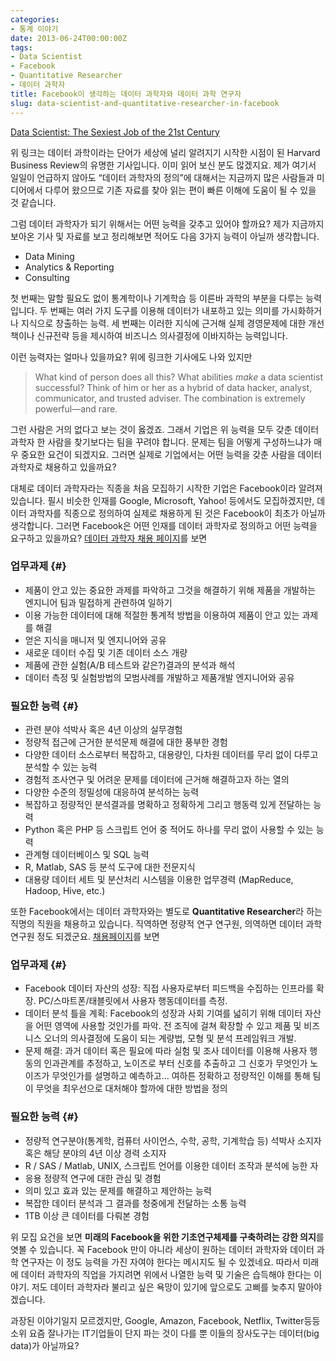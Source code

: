 ```yaml
---
categories:
- 통계 이야기
date: 2013-06-24T00:00:00Z
tags:
- Data Scientist
- Facebook
- Quantitative Researcher
- 데이터 과학자
title: Facebook이 생각하는 데이터 과학자와 데이터 과학 연구자
slug: data-scientist-and-quantitative-researcher-in-facebook
---
```


[Data Scientist: The Sexiest Job of the 21st Century](http://hbr.org/2012/10/data-scientist-the-sexiest-job-of-the-21st-century)

위 링크는 데이터 과학이라는 단어가 세상에 널리 알려지기 시작한 시점이 된 Harvard Business Review의 유명한 기사입니다. 이미 읽어 보신 분도 많겠지요. 제가 여기서 일일이 언급하지 않아도 “데이터 과학자의 정의”에 대해서는 지금까지 많은 사람들과 미디어에서 다루어 왔으므로 기존 자료를 찾아 읽는 편이 빠른 이해에 도움이 될 수 있을 것 같습니다.

그럼 데이터 과학자가 되기 위해서는 어떤 능력을 갖추고 있어야 할까요? 제가 지금까지 보아온 기사 및 자료를 보고 정리해보면 적어도 다음 3가지 능력이 아닐까 생각합니다.

*   Data Mining
*   Analytics & Reporting
*   Consulting

첫 번째는 말할 필요도 없이 통계학이나 기계학습 등 이른바 과학의 부분을 다루는 능력입니다. 두 번째는 여러 가지 도구를 이용해 데이터가 내포하고 있는 의미를 가시화하거나 지식으로 창출하는 능력. 세 번째는 이러한 지식에 근거해 실제 경영문제에 대한 개선책이나 신규전략 등을 제시하여 비즈니스 의사결정에 이바지하는 능력입니다.

이런 능력자는 얼마나 있을까요? 위에 링크한 기사에도 나와 있지만

> What kind of person does all this? What abilities *make* a data scientist successful? Think of him or her as a hybrid of data hacker, analyst, communicator, and trusted adviser. The combination is extremely powerful—and rare.

그런 사람은 거의 없다고 보는 것이 옳겠죠. 그래서 기업은 위 능력을 모두 갖춘 데이터 과학자 한 사람을 찾기보다는 팀을 꾸려야 합니다. 문제는 팀을 어떻게 구성하느냐가 매우 중요한 요건이 되겠지요. 그러면 실제로 기업에서는 어떤 능력을 갖춘 사람을 데이터 과학자로 채용하고 있을까요?

대체로 데이터 과학자라는 직종을 처음 모집하기 시작한 기업은 Facebook이라 알려져있습니다. 필시 비슷한 인재를 Google, Microsoft, Yahoo! 등에서도 모집하겠지만, 데이터 과학자를 직종으로 정의하여 실제로 채용하게 된 것은 Facebook이 최초가 아닐까 생각합니다. 그러면 Facebook은 어떤 인재를 데이터 과학자로 정의하고 어떤 능력을 요구하고 있을까요? [데이터 과학자 채용 페이지][1]를 보면

### 업무과제 {#}

*   제품이 안고 있는 중요한 과제를 파악하고 그것을 해결하기 위해 제품을 개발하는 엔지니어 팀과 밀접하게 관련하여 일하기
*   이용 가능한 데이터에 대해 적절한 통계적 방법을 이용하여 제품이 안고 있는 과제를 해결
*   얻은 지식을 매니저 및 엔지니어와 공유
*   새로운 데이터 수집 및 기존 데이터 소스 개량
*   제품에 관한 실험(A/B 테스트와 같은?)결과의 분석과 해석
*   데이터 측정 및 실험방법의 모범사례를 개발하고 제품개발 엔지니어와 공유

### 필요한 능력 {#}

*   관련 분야 석박사 혹은 4년 이상의 실무경험
*   정량적 접근에 근거한 분석문제 해결에 대한 풍부한 경험
*   다양한 데이터 소스로부터 복잡하고, 대용량인, 다차원 데이터를 무리 없이 다루고 분석할 수 있는 능력
*   경험적 조사연구 및 어려운 문제를 데이터에 근거해 해결하고자 하는 열의
*   다양한 수준의 정밀성에 대응하여 분석하는 능력
*   복잡하고 정량적인 분석결과를 명확하고 정확하게 그리고 행동력 있게 전달하는 능력
*   Python 혹은 PHP 등 스크립트 언어 중 적어도 하나를 무리 없이 사용할 수 있는 능력
*   관계형 데이터베이스 및 SQL 능력
*   R, Matlab, SAS 등 분석 도구에 대한 전문지식
*   대용량 데이터 세트 및 분산처리 시스템을 이용한 업무경력 (MapReduce, Hadoop, Hive, etc.)

또한 Facebook에서는 데이터 과학자와는 별도로 **Quantitative Researcher**라 하는 직명의 직원을 채용하고 있습니다. 직역하면 정량적 연구 연구원, 의역하면 데이터 과학 연구원 정도 되겠군요. [채용페이지][2]를 보면

### 업무과제 {#}

*   Facebook 데이터 자산의 성장: 직접 사용자로부터 피드백을 수집하는 인프라를 확장. PC/스마트폰/태블릿에서 사용자 행동데이터를 측정.
*   데이터 분석 틀을 계획: Facebook의 성장과 사회 기여를 넓히기 위해 데이터 자산을 어떤 영역에 사용할 것인가를 파악. 전 조직에 걸쳐 확장할 수 있고 제품 및 비즈니스 오너의 의사결정에 도움이 되는 계량법, 모형 및 분석 프레임워크 개발.
*   문제 해결: 과거 데이터 혹은 필요에 따라 실험 및 조사 데이터를 이용해 사용자 행동의 인과관계를 추정하고, 노이즈로 부터 신호를 추출하고 그 신호가 무엇인가 노이즈가 무엇인가를 설명하고 예측하고… 여하튼 정확하고 정량적인 이해를 통해 팀이 무엇을 최우선으로 대처해야 할까에 대한 방법을 정의

### 필요한 능력 {#}

*   정량적 연구분야(통계학, 컴퓨터 사이언스, 수학, 공학, 기계학습 등) 석박사 소지자 혹은 해당 분야의 4년 이상 경력 소지자
*   R / SAS / Matlab, UNIX, 스크립트 언어를 이용한 데이터 조작과 분석에 능한 자
*   응용 정량적 연구에 대한 관심 및 경험
*   의미 있고 효과 있는 문제를 해결하고 제안하는 능력
*   복잡한 데이터 분석과 그 결과를 청중에게 전달하는 소통 능력
*   1TB 이상 큰 데이터를 다뤄본 경험

위 모집 요건을 보면 **미래의 Facebook을 위한 기초연구체제를 구축하려는 강한 의지**를 엿볼 수 있습니다. 꼭 Facebook 만이 아니라 세상이 원하는 데이터 과학자와 데이터 과학 연구자는 이 정도 능력을 가진 자여야 한다는 메시지도 될 수 있겠네요. 따라서 미래에 데이터 과학자의 직업을 가지려면 위에서 나열한 능력 및 기술은 습득해야 한다는 이야기. 저도 데이터 과학자라 불리고 싶은 욕망이 있기에 앞으로도 고삐를 늦추지 말아야겠습니다.

과장된 이야기일지 모르겠지만, Google, Amazon, Facebook, Netflix, Twitter등등 소위 요즘 잘나가는 IT기업들이 단지 파는 것이 다를 뿐 이들의 장사도구는 데이터(big data)가 아닐까요?

 [1]: https://www.facebook.com/careers/department?dept=engineering&req=a2KA0000000LjX4MAK
 [2]: https://www.facebook.com/careers/department?dept=data&req=a0IA0000006cP6nMAE